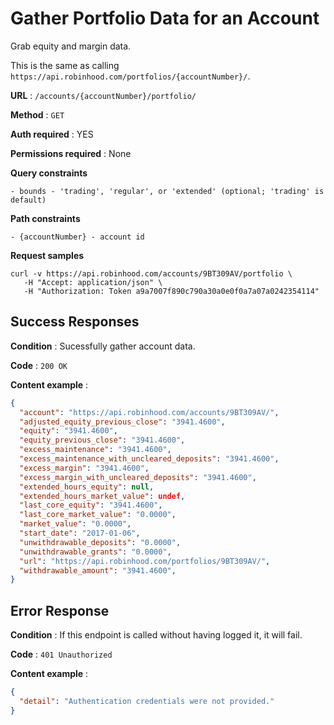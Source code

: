 # Gather Portfolio Data for an Account

Grab equity and margin data.

This is the same as calling `https://api.robinhood.com/portfolios/{accountNumber}/`.

**URL** : `/accounts/{accountNumber}/portfolio/`

**Method** : `GET`

**Auth required** : YES

**Permissions required** : None

**Query constraints**

    - bounds - 'trading', 'regular', or 'extended' (optional; 'trading' is default)

**Path constraints**

    - {accountNumber} - account id

**Request samples**

```
curl -v https://api.robinhood.com/accounts/9BT309AV/portfolio \
   -H "Accept: application/json" \
   -H "Authorization: Token a9a7007f890c790a30a0e0f0a7a07a0242354114"
```

## Success Responses

**Condition** : Sucessfully gather account data.

**Code** : `200 OK`

**Content example** :

```json
{
  "account": "https://api.robinhood.com/accounts/9BT309AV/",
  "adjusted_equity_previous_close": "3941.4600",
  "equity": "3941.4600",
  "equity_previous_close": "3941.4600",
  "excess_maintenance": "3941.4600",
  "excess_maintenance_with_uncleared_deposits": "3941.4600",
  "excess_margin": "3941.4600",
  "excess_margin_with_uncleared_deposits": "3941.4600",
  "extended_hours_equity": null,
  "extended_hours_market_value": undef,
  "last_core_equity": "3941.4600",
  "last_core_market_value": "0.0000",
  "market_value": "0.0000",
  "start_date": "2017-01-06",
  "unwithdrawable_deposits": "0.0000",
  "unwithdrawable_grants": "0.0000",
  "url": "https://api.robinhood.com/portfolios/9BT309AV/",
  "withdrawable_amount": "3941.4600",
}
```

## Error Response

**Condition** : If this endpoint is called without having logged it, it will fail.

**Code** : `401 Unauthorized`

**Content example** :

```json
{
  "detail": "Authentication credentials were not provided."
}
```
